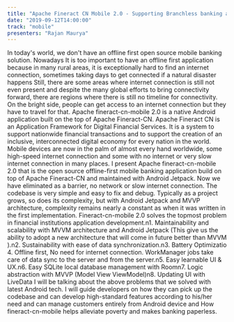 ```yaml
---
title: "Apache Fineract CN Mobile 2.0 - Supporting Branchless banking and promoting financial inclusion in the fragile states"
date: "2019-09-12T14:00:00"
track: "mobile"
presenters: "Rajan Maurya"
---
```


In today's world, we don't have an offline first open source mobile banking solution. Nowadays It is too important to have an offline first application because in many rural areas, it is exceptionally hard to find an internet connection, sometimes taking days to get connected if a natural disaster happens Still, there are some areas where internet connection is still not even present and despite the many global efforts to bring connectivity forward, there are regions where there is still no timeline for connectivity. On the bright side, people can get access to an internet connection but they have to travel for that. Apache fineract-cn-mobile 2.0 is a native Android application built on the top of Apache Fineract-CN. Apache Fineract CN is an Application Framework for Digital Financial Services. It is a system to support nationwide financial transactions and to support the creation of an inclusive, interconnected digital economy for every nation in the world. Mobile devices are now in the palm of almost every hand worldwide, some high-speed internet connection and some with no internet or very slow internet connection in many places. I present Apache fineract-cn-mobile 2.0 that is the open source offline-first mobile banking application build on top of Apache Fineract-CN and maintained with Android Jetpack. Now we have eliminated as a barrier, no network or slow internet connection.  The codebase is very simple and easy to fix and debug. Typically as a project grows, so does its complexity, but with Android Jetpack and MVVP architecture, complexity remains nearly a constant  as when it was written in the first implementation. Fineract-cn-mobile 2.0 solves the topmost problem in financial institutions application development.n1. Maintainability and scalability with MVVM architecture and Android Jetpack (This give us the ability to adopt a new architecture that will come in future better than MVVM ).n2. Sustainability with ease of data synchronization.n3. Battery  Optimizatio 4. Offline first, No need for internet connection. WorkManager jobs take care of data sync to the server and from the server.n5. Easy learnable UI & UX.n6. Easy SQLite local database management with Roomn7. Logic abstraction with MVVP (Model View ViewModel)n8. Updating UI with LiveData I will be talking about the above problems that we solved with latest Android tech. I will guide developers on how they can pick up the codebase and can develop high-standard features according to his/her need and can manage customers entirely from Android device and How fineract-cn-mobile helps alleviate poverty and makes banking paperless.